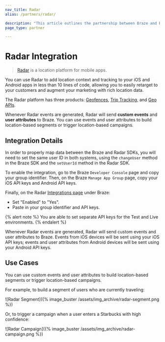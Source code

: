 ```yaml
---
nav_title: Radar
alias: /partners/radar/

description: "This article outlines the partnership between Braze and Radar to add location context and tracking to your iOS and Android apps."
page_type: partner

---
```


# Radar Integration

> [Radar](https://www.onradar.com/) is a location platform for mobile apps.

You can use Radar to add location context and tracking to your iOS and Android apps in less than 10 lines of code, allowing you to easily retarget to your customers and augment your marketing with rich location data.

The Radar platform has three products: [Geofences](https://radar.io/product/geofencing), [Trip Tracking](https://radar.io/product/trip-tracking), and [Geo APIs](https://radar.io/product/api).

Whenever Radar events are generated, Radar will send __custom events__ and __user attributes__ to Braze. You can use events and user attributes to build location-based segments or trigger location-based campaigns.

## Integration Details
In order to properly map data between the Braze and Radar SDKs, you will need to set the same user ID in both systems, using the `changeUser` method in the Braze SDK and the `setUserId` method in the Radar SDK.

To enable the integration, go to the Braze `Developer Console` page and copy your group identifier. Then, on the Braze `Manage App Group` page, copy your iOS API keys and Android API keys.

Finally, on the Radar [Integrations page](https://www.onradar.com/integrations) under Braze:

* Set "Enabled" to "Yes".
* Paste in your group identifier and API keys.

{% alert note %}
  You are able to set separate API keys for the Test and Live environments.
{% endalert %}

Whenever Radar events are generated, Radar will send custom events and user attributes to Braze. Events from iOS devices will be sent using your iOS API keys; events and user attributes from Android devices will be sent using your Android API keys.

## Use Cases

You can use custom events and user attributes to build location-based segments or trigger location-based campaigns.

For example, to build a segment of users who are currently traveling:

![Radar Segment]({% image_buster /assets/img_archive/radar-segment.png %})

Or, to trigger a campaign when a user enters a Starbucks with high confidence:

![Radar Campaign]({% image_buster /assets/img_archive/radar-campaign.png %})
